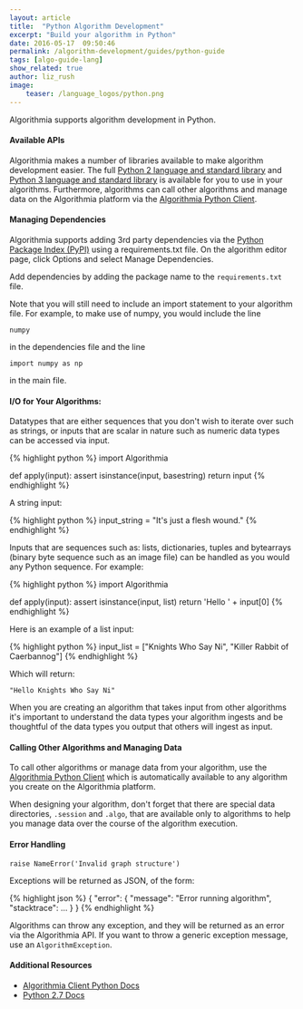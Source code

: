 ```yaml
---
layout: article
title:  "Python Algorithm Development"
excerpt: "Build your algorithm in Python"
date: 2016-05-17  09:50:46
permalink: /algorithm-development/guides/python-guide
tags: [algo-guide-lang]
show_related: true
author: liz_rush
image:
    teaser: /language_logos/python.png
---
```


Algorithmia supports algorithm development in Python.

#### Available APIs

Algorithmia makes a number of libraries available to make algorithm development easier.
The full <a href="https://docs.python.org/2/">Python 2 language and standard library</a> and <a href="https://docs.python.org/3/">Python 3 language and standard library</a>
is available for you to use in your algorithms. Furthermore, algorithms can call other algorithms and manage data on the Algorithmia platform
via the <a href="http://developers.algorithmia.com/application-development/guides/python/">Algorithmia Python Client</a>.

#### Managing Dependencies

Algorithmia supports adding 3rd party dependencies via the <a href="https://pypi.python.org/pypi">Python Package Index (PyPI)</a> using a requirements.txt file. On the algorithm editor page, click Options and select Manage Dependencies.

Add dependencies by adding the package name to the `requirements.txt` file.

Note that you will still need to include an import statement to your algorithm file. For example, to make use of numpy, you would include the line

`numpy`

in the dependencies file and the line

`import numpy as np`

in the main file.

#### I/O for Your Algorithms:

Datatypes that are either sequences that you don't wish to iterate over such as strings, or inputs that are scalar in nature such as numeric data types can be accessed via input.

{% highlight python %}
import Algorithmia

def apply(input):
    assert isinstance(input, basestring)
    return input
{% endhighlight %}

A string input:

{% highlight python %}
input_string = "It's just a flesh wound."
{% endhighlight %}

Inputs that are sequences such as: lists, dictionaries, tuples and bytearrays (binary byte sequence such as an image file) can be handled as you would any Python sequence. For example:

{% highlight python %}
import Algorithmia

def apply(input):
    assert isinstance(input, list)
    return 'Hello ' + input[0]
{% endhighlight %}

Here is an example of a list input:

{% highlight python %}
input_list = ["Knights Who Say Ni", "Killer Rabbit of Caerbannog"]
{% endhighlight %}

Which will return:

`"Hello Knights Who Say Ni"`

When you are creating an algorithm that takes input from other algorithms it's important to understand the data types your algorithm ingests and be thoughtful of the data types you output that others will ingest as input.

#### Calling Other Algorithms and Managing Data

To call other algorithms or manage data from your algorithm, use the <a href="http://developers.algorithmia.com/application-development/guides/python/">Algorithmia Python Client</a> which is automatically available to any algorithm you create on the Algorithmia platform.

When designing your algorithm, don't forget that there are special data directories, `.session` and `.algo`, that are available only to algorithms to help you manage data over the course of the algorithm execution.

#### Error Handling

`raise NameError('Invalid graph structure')`

Exceptions will be returned as JSON, of the form:

{% highlight json %}
{
  "error": {
    "message": "Error running algorithm",
    "stacktrace": ...
  }
}
{% endhighlight %}

Algorithms can throw any exception, and they will be returned as an error via the Algorithmia API. If you want to throw a generic exception message, use an `AlgorithmException`.

#### Additional Resources

* <a href="http://developers.algorithmia.com/clients/python/">Algorithmia Client Python Docs <i class="fa fa-external-link"></i></a>
* <a href="https://docs.python.org/2.7/">Python 2.7 Docs</a>
